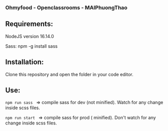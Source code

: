 ### Ohmyfood - Openclassrooms - MAIPhuongThao
## Requirements:
NodeJS version 16.14.0

Sass: npm -g install sass

## Installation:
Clone this repository and open the folder in your code editor. 

## Use:
```npm run sass ```
=> compile sass for dev (not minified). Watch for any change inside scss files.

```npm run start ```
=> compile sass for prod ( minified). Don't watch for any change inside scss files.

